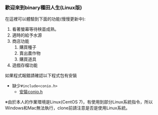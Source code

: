 ### 歡迎來到binary種田人生(Linux版)

在這裡可以體驗到下面的功能(慢慢更新中):

1. 看著螢幕等待秧苗成熟。
2. 適時的給予水源
3. 商店功能
	1. 購買種子
	2. 賣出農作物
	3. 購買道具
4. 遊戲存檔功能

如果程式報錯請確認以下程式包有安裝
* 缺少`#include<conio.h>`
	* [安裝conio.h](https://github.com/zoelabbb/conio.h)


※由於本人的作業環境是Linux(CentOS 7)，有使用到部分Linux系統指令，所以Windows和Mac無法執行，clone前請注意是否是使用Linux系統。
